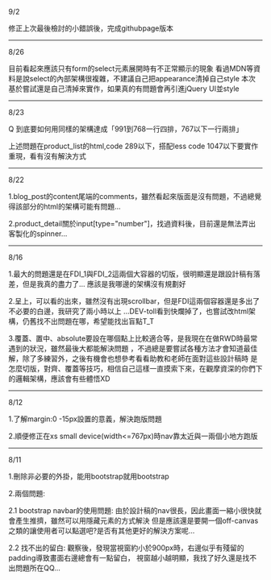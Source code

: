 9/2

修正上次最後檢討的小錯誤後，完成githubpage版本

-----------------------------------------

8/26

目前看起來應該只有form的select元素展開時有不正常顯示的現象
看過MDN等資料是說select的內部架構很複雜，不建議自己把appearance清掉自己style
本次基於嘗試還是自己清掉來實作，如果真的有問題會再引進jQuery UI並style

-------------------------------------------

8/23

Q 到底要如何用同樣的架構達成「991到768一行四排，767以下一行兩排」

上述問題在product_list的html,code 289以下，搭配less code 1047以下要實作重現，看有沒有解決方式

------------------------------------------

8/22

1.blog_post的content尾端的comments，雖然看起來版面是沒有問題，不過總覺得該部分的html的架構可能有問題...

2.product_detail關於input[type="number"]，找過資料後，目前還是無法弄出客製化的spinner...

-------------------------------------------


8/16

1.最大的問題還是在FDI_1與FDI_2這兩個大容器的切版，很明顯還是跟設計稿有落差，但是我真的盡力了...
應該是我哪邊的架構沒有規劃好

2.呈上，可以看的出來，雖然沒有出現scrollbar，但是FDI這兩個容器還是多出了不必要的白邊，我研究了兩小時以上
...DEV-toll看到快爛掉了，也嘗試改html架構，仍舊找不出問題在哪，希望能找出盲點T_T

3.覆蓋、置中、absolute要設在哪個點上比較適合等，是我現在在做RWD時最常遇到的狀況，雖然最後大都能解決問題
，不過總是要嘗試各種方法才會知道最佳解，除了多練習外，之後有機會也想參考看看助教和老師在面對這些設計稿時
是怎麼切版，對齊、覆蓋等技巧，相信自己這樣一直摸索下來，在觀摩資深的你們下的邏輯架構，應該會有些體悟XD

-------------------------------------------
8/12

1.了解margin:0 -15px設置的意義，解決跑版問題

2.順便修正在xs small device(width<=767px)時nav靠太近與一兩個小地方跑版




-------------------------------------------
8/11

1.刪除非必要的外掛，能用bootstrap就用bootstrap

2.兩個問題:

2.1 bootstrap navbar的使用問題:
由於設計稿的nav很長，因此畫面一縮小很快就會產生推擠，雖然可以用隱藏元素的方式解決
但是應該還是要開一個off-canvas之類的讓使用者可以點選吧?是否有其他更好的解決方案呢...

2.2 找不出的留白:
觀察後，發現當視窗約小於900px時，右邊似乎有殘留的padding導致畫面右邊總會有一點留白，
視窗越小越明顯，我找了好久還是找不出問題所在QQ... 
